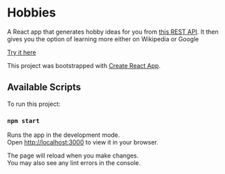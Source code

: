 # Hobbies
A React app that generates hobby ideas for you from [this REST API](https://api-ninjas.com/api/hobbies).
It then gives you the option of learning more either on Wikipedia or Google

[Try it here](http://www.emcassi.com/hobbies)


This project was bootstrapped with [Create React App](https://github.com/facebook/create-react-app).

## Available Scripts

To run this project:

### `npm start`

Runs the app in the development mode.\
Open [http://localhost:3000](http://localhost:3000) to view it in your browser.

The page will reload when you make changes.\
You may also see any lint errors in the console.

